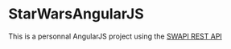 # StarWarsAngularJS

This is a personnal AngularJS project using the [SWAPI REST API]("https://github.com/phalt/swapi")  
